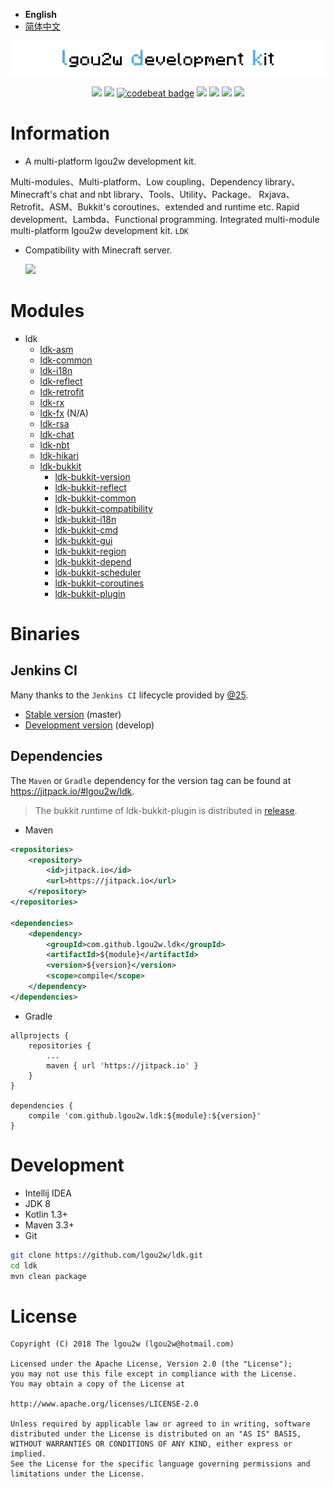 - **English**
- [简体中文](README-CN.md)

<p align="center">
<img src="images/ldk-logo.jpg" alt="ldk" />
</p>

<p align="center">
<a href="https://kotlinlang.org"><img src="https://img.shields.io/badge/Kotlin-1.3%2b-brightgreen.svg"></a>
<a href="https://travis-ci.org/lgou2w/ldk"><img src="https://travis-ci.org/lgou2w/ldk.svg?branch=develop" /></a>
<a href="https://codebeat.co/projects/github-com-lgou2w-ldk-develop"><img alt="codebeat badge" src="https://codebeat.co/badges/7c8fccc7-6096-4f12-81e3-98b1f39a3875" /></a>
<a href="https://jitpack.io/#lgou2w/ldk"><img src="https://jitpack.io/v/lgou2w/ldk.svg" /></a>
<a href="https://www.apache.org/licenses/LICENSE-2.0.txt"><img src="https://img.shields.io/hexpm/l/plug.svg" /></a>
<a href="https://github.com/lgou2w/ldk/pulls"><img src="https://img.shields.io/badge/contributing-welcome-FF69B4.svg?style=flat" /></a>
<a href="https://github.com/lgou2w/ldk/issues"><img src="https://img.shields.io/badge/issues-report-E74C3C.svg?style=flat"></a>
</p>

# Information

* A multi-platform lgou2w development kit.
    
Multi-modules、Multi-platform、Low coupling、Dependency library、Minecraft's chat and nbt library、Tools、Utility、Package、
Rxjava、Retrofit、ASM、Bukkit's coroutines、extended and runtime etc. Rapid development、Lambda、Functional programming. 
Integrated multi-module multi-platform lgou2w development kit. `LDK`

* Compatibility with Minecraft server.

    <a href="https://github.com/lgou2w/ldk"><img src="https://img.shields.io/badge/Minecraft-Bukkit%20|%20Spigot%20|%20PaperSpigot%20%3E%3D%201.8-brightgreen.svg"></a>

# Modules

* ldk
    * [ldk-asm](/ldk-asm)
    * [ldk-common](/ldk-common)
    * [ldk-i18n](/ldk-i18n)
    * [ldk-reflect](/ldk-reflect)
    * [ldk-retrofit](/ldk-retrofit)
    * [ldk-rx](/ldk-rx)
    * [ldk-fx](/ldk-fx) (N/A)
    * [ldk-rsa](/ldk-rsa)
    * [ldk-chat](/ldk-chat)
    * [ldk-nbt](/ldk-nbt)
    * [ldk-hikari](/ldk-hikari)
    * [ldk-bukkit](/ldk-bukkit)
        * [ldk-bukkit-version](/ldk-bukkit/ldk-bukkit-version)
        * [ldk-bukkit-reflect](/ldk-bukkit/ldk-bukkit-reflect)
        * [ldk-bukkit-common](/ldk-bukkit/ldk-bukkit-common)
        * [ldk-bukkit-compatibility](/ldk-bukkit/ldk-bukkit-compatibility)
        * [ldk-bukkit-i18n](/ldk-bukkit/ldk-bukkit-i18n)
        * [ldk-bukkit-cmd](/ldk-bukkit/ldk-bukkit-cmd)
        * [ldk-bukkit-gui](/ldk-bukkit/ldk-bukkit-gui)
        * [ldk-bukkit-region](/ldk-bukkit/ldk-bukkit-region)
        * [ldk-bukkit-depend](/ldk-bukkit/ldk-bukkit-depend)
        * [ldk-bukkit-scheduler](/ldk-bukkit/ldk-bukkit-scheduler)
        * [ldk-bukkit-coroutines](/ldk-bukkit/ldk-bukkit-coroutines)
        * [ldk-bukkit-plugin](/ldk-bukkit/ldk-bukkit-plugin)
        
# Binaries

## Jenkins CI

Many thanks to the `Jenkins CI` lifecycle provided by [@25](https://github.com/25).

* [Stable version](http://www.soulbound.me/job/ldk/) (master)
* [Development version](http://www.soulbound.me/job/ldk_Dev/) (develop)

## Dependencies

The `Maven` or `Gradle` dependency for the version tag can be found at https://jitpack.io/#lgou2w/ldk.

> The bukkit runtime of ldk-bukkit-plugin is distributed in [release](https://github.com/lgou2w/ldk/releases).

* Maven
```xml
<repositories>
    <repository>
        <id>jitpack.io</id>
        <url>https://jitpack.io</url>
    </repository>
</repositories>
	
<dependencies>
    <dependency>
        <groupId>com.github.lgou2w.ldk</groupId>
        <artifactId>${module}</artifactId>
        <version>${version}</version>
        <scope>compile</scope>
    </dependency>
</dependencies>
```

* Gradle
```gsp
allprojects {
    repositories {
        ...
        maven { url 'https://jitpack.io' }
    }
}

dependencies {
    compile 'com.github.lgou2w.ldk:${module}:${version}'
}
```

# Development

* Intellij IDEA
* JDK 8
* Kotlin 1.3+
* Maven 3.3+
* Git

```bash
git clone https://github.com/lgou2w/ldk.git
cd ldk
mvn clean package
```

# License

```
Copyright (C) 2018 The lgou2w (lgou2w@hotmail.com)

Licensed under the Apache License, Version 2.0 (the "License");
you may not use this file except in compliance with the License.
You may obtain a copy of the License at

http://www.apache.org/licenses/LICENSE-2.0

Unless required by applicable law or agreed to in writing, software
distributed under the License is distributed on an "AS IS" BASIS,
WITHOUT WARRANTIES OR CONDITIONS OF ANY KIND, either express or implied.
See the License for the specific language governing permissions and
limitations under the License.
```
